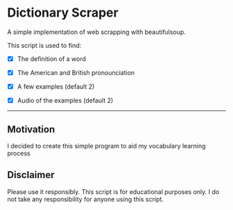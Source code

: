 # Dictionary Scraper


A simple implementation of web scrapping with beautifulsoup.

This script is used to find:
- [x] The definition of a word
- [x] The American and British pronounciation 
- [x] A few examples (default 2)
- [x] Audio of the examples (default 2)





---
## Motivation

I decided to create this simple program to aid my vocabulary learning process


## Disclaimer

Please use it responsibly. This script is for educational purposes only. I do not take any responsibility for anyone using this script. 

